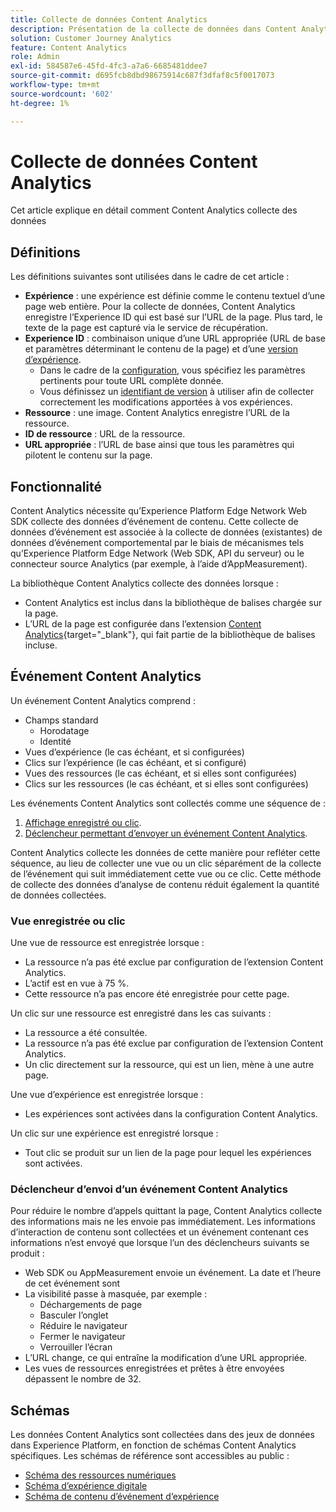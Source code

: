 ```yaml
---
title: Collecte de données Content Analytics
description: Présentation de la collecte de données dans Content Analytics
solution: Customer Journey Analytics
feature: Content Analytics
role: Admin
exl-id: 584587e6-45fd-4fc3-a7a6-6685481ddee7
source-git-commit: d695fcb8dbd98675914c687f3dfaf8c5f0017073
workflow-type: tm+mt
source-wordcount: '602'
ht-degree: 1%

---
```


# Collecte de données Content Analytics

Cet article explique en détail comment Content Analytics collecte des données


## Définitions

Les définitions suivantes sont utilisées dans le cadre de cet article :

* **Expérience** : une expérience est définie comme le contenu textuel d’une page web entière. Pour la collecte de données, Content Analytics enregistre l’Experience ID qui est basé sur l’URL de la page. Plus tard, le texte de la page est capturé via le service de récupération.
* **Experience ID** : combinaison unique d’une URL appropriée (URL de base et paramètres déterminant le contenu de la page) et d’une [version d’expérience](manual.md#versioning).
   * Dans le cadre de la [configuration](configuration.md), vous spécifiez les paramètres pertinents pour toute URL complète donnée.
   * Vous définissez un [identifiant de version](manual.md#versioning) à utiliser afin de collecter correctement les modifications apportées à vos expériences.
* **Ressource** : une image. Content Analytics enregistre l’URL de la ressource.
* **ID de ressource** : URL de la ressource.
* **URL appropriée** : l’URL de base ainsi que tous les paramètres qui pilotent le contenu sur la page.


## Fonctionnalité

Content Analytics nécessite qu’Experience Platform Edge Network Web SDK collecte des données d’événement de contenu. Cette collecte de données d’événement est associée à la collecte de données (existantes) de données d’événement comportemental par le biais de mécanismes tels qu’Experience Platform Edge Network (Web SDK, API du serveur) ou le connecteur source Analytics (par exemple, à l’aide d’AppMeasurement).

La bibliothèque Content Analytics collecte des données lorsque :

* Content Analytics est inclus dans la bibliothèque de balises chargée sur la page.
* L’URL de la page est configurée dans l’extension [Content Analytics](https://experienceleague.adobe.com/en/docs/experience-platform/tags/extensions/client/content-analytics/overview){target="_blank"}, qui fait partie de la bibliothèque de balises incluse.



## Événement Content Analytics

Un événement Content Analytics comprend :

* Champs standard
   * Horodatage
   * Identité
* Vues d’expérience (le cas échéant, et si configurées)
* Clics sur l’expérience (le cas échéant, et si configuré)
* Vues des ressources (le cas échéant, et si elles sont configurées)
* Clics sur les ressources (le cas échéant, et si elles sont configurées)


Les événements Content Analytics sont collectés comme une séquence de :

1. [Affichage enregistré ou clic](#recorded-view-or-click).
1. [Déclencheur permettant d’envoyer un événement Content Analytics](#trigger-to-send-a-content-analytics-event).

Content Analytics collecte les données de cette manière pour refléter cette séquence, au lieu de collecter une vue ou un clic séparément de la collecte de l’événement qui suit immédiatement cette vue ou ce clic. Cette méthode de collecte des données d’analyse de contenu réduit également la quantité de données collectées.

### Vue enregistrée ou clic

Une vue de ressource est enregistrée lorsque :

* La ressource n’a pas été exclue par configuration de l’extension Content Analytics.
* L’actif est en vue à 75 %.
* Cette ressource n’a pas encore été enregistrée pour cette page.

Un clic sur une ressource est enregistré dans les cas suivants :

* La ressource a été consultée.
* La ressource n’a pas été exclue par configuration de l’extension Content Analytics.
* Un clic directement sur la ressource, qui est un lien, mène à une autre page.

Une vue d’expérience est enregistrée lorsque :

* Les expériences sont activées dans la configuration Content Analytics.

Un clic sur une expérience est enregistré lorsque :

* Tout clic se produit sur un lien de la page pour lequel les expériences sont activées.


### Déclencheur d’envoi d’un événement Content Analytics

Pour réduire le nombre d’appels quittant la page, Content Analytics collecte des informations mais ne les envoie pas immédiatement. Les informations d’interaction de contenu sont collectées et un événement contenant ces informations n’est envoyé que lorsque l’un des déclencheurs suivants se produit :

* Web SDK ou AppMeasurement envoie un événement. La date et l’heure de cet événement sont
* La visibilité passe à masquée, par exemple :
   * Déchargements de page
   * Basculer l’onglet
   * Réduire le navigateur
   * Fermer le navigateur
   * Verrouiller l’écran
* L’URL change, ce qui entraîne la modification d’une URL appropriée.
* Les vues de ressources enregistrées et prêtes à être envoyées dépassent le nombre de 32.


## Schémas

Les données Content Analytics sont collectées dans des jeux de données dans Experience Platform, en fonction de schémas Content Analytics spécifiques. Les schémas de référence sont accessibles au public :

* [Schéma des ressources numériques](https://github.com/adobe/xdm/blob/master/components/classes/digital-asset.schema.json)
* [Schéma d’expérience digitale](https://github.com/adobe/xdm/blob/master/components/classes/digital-experience.schema.json)
* [Schéma de contenu d’événement d’expérience](https://github.com/adobe/xdm/blob/master/components/fieldgroups/experience-event/experienceevent-content.schema.json)
